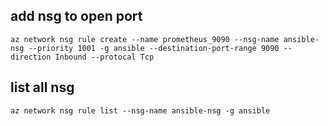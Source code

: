 ## add nsg to open port
```
az network nsg rule create --name prometheus_9090 --nsg-name ansible-nsg --priority 1001 -g ansible --destination-port-range 9090 --direction Inbound --protocal Tcp
```

## list all nsg
```
az network nsg rule list --nsg-name ansible-nsg -g ansible
```